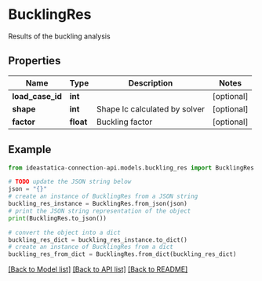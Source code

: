 # BucklingRes

Results of the buckling analysis

## Properties

Name | Type | Description | Notes
------------ | ------------- | ------------- | -------------
**load_case_id** | **int** |  | [optional] 
**shape** | **int** | Shape lc calculated by solver | [optional] 
**factor** | **float** | Buckling factor | [optional] 

## Example

```python
from ideastatica-connection-api.models.buckling_res import BucklingRes

# TODO update the JSON string below
json = "{}"
# create an instance of BucklingRes from a JSON string
buckling_res_instance = BucklingRes.from_json(json)
# print the JSON string representation of the object
print(BucklingRes.to_json())

# convert the object into a dict
buckling_res_dict = buckling_res_instance.to_dict()
# create an instance of BucklingRes from a dict
buckling_res_from_dict = BucklingRes.from_dict(buckling_res_dict)
```
[[Back to Model list]](../README.md#documentation-for-models) [[Back to API list]](../README.md#documentation-for-api-endpoints) [[Back to README]](../README.md)


